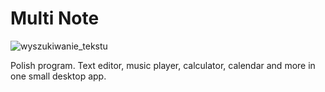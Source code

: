 # Multi Note
![wyszukiwanie_tekstu](https://user-images.githubusercontent.com/77976850/210857335-80dbf0e9-a325-4cc5-91d0-c4bb36c9008f.png)

Polish program. Text editor, music player, calculator, calendar and more in one small desktop app.
